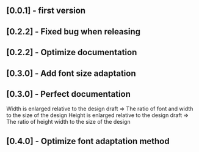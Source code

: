 ## [0.0.1] -  first version

## [0.2.2] - Fixed bug when releasing

## [0.2.2] - Optimize documentation

## [0.3.0] - Add font size adaptation

## [0.3.0] - Perfect documentation
Width is enlarged relative to the design draft => The ratio of font and width to the size of the design
Height is enlarged relative to the design draft => The ratio of  height width to the size of the design

## [0.4.0] - Optimize font adaptation method

